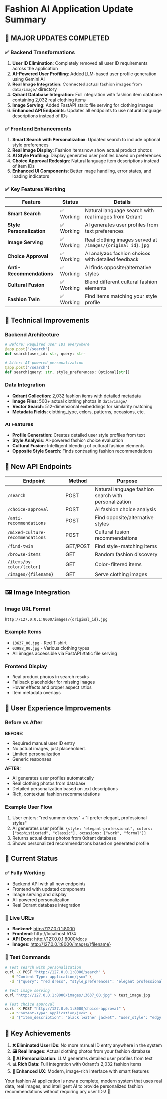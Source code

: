 # Fashion AI Application Update Summary

## 🎉 MAJOR UPDATES COMPLETED

### ✅ Backend Transformations

1. **User ID Elimination**: Completely removed all user ID requirements across the application
2. **AI-Powered User Profiling**: Added LLM-based user profile generation using Gemini AI
3. **Real Image Integration**: Connected actual fashion images from `data/image/` directory
4. **Qdrant Database Integration**: Full integration with fashion item database containing 2,032 real clothing items
5. **Image Serving**: Added FastAPI static file serving for clothing images
6. **Enhanced API Endpoints**: Updated all endpoints to use natural language descriptions instead of IDs

### ✅ Frontend Enhancements

1. **Smart Search with Personalization**: Updated search to include optional style preferences
2. **Real Image Display**: Fashion items now show actual product photos
3. **AI Style Profiling**: Display generated user profiles based on preferences
4. **Choice Approval Redesign**: Natural language item descriptions instead of item IDs
5. **Enhanced UI Components**: Better image handling, error states, and loading indicators

### ✅ Key Features Working

| Feature | Status | Details |
|---------|--------|---------|
| **Smart Search** | ✅ Working | Natural language search with real images from Qdrant |
| **Style Personalization** | ✅ Working | AI generates user profiles from text preferences |
| **Image Serving** | ✅ Working | Real clothing images served at `/images/{original_id}.jpg` |
| **Choice Approval** | ✅ Working | AI analyzes fashion choices with detailed feedback |
| **Anti-Recommendations** | ✅ Working | AI finds opposite/alternative styles |
| **Cultural Fusion** | ✅ Working | Blend different cultural fashion elements |
| **Fashion Twin** | ✅ Working | Find items matching your style profile |

## 🔧 Technical Improvements

### Backend Architecture
```python
# Before: Required user IDs everywhere
@app.post("/search")
def search(user_id: str, query: str)

# After: AI-powered personalization
@app.post("/search") 
def search(query: str, style_preferences: Optional[str])
```

### Data Integration
- **Qdrant Collection**: 2,032 fashion items with detailed metadata
- **Image Files**: 500+ actual clothing photos in `data/image/`
- **Vector Search**: 512-dimensional embeddings for similarity matching
- **Metadata Fields**: clothing_type, colors, patterns, occasions, etc.

### AI Features
- **Profile Generation**: Creates detailed user style profiles from text
- **Style Analysis**: AI-powered fashion choice evaluation
- **Cultural Fusion**: Intelligent blending of cultural fashion elements
- **Opposite Style Search**: Finds contrasting fashion recommendations

## 🎯 New API Endpoints

| Endpoint | Method | Purpose |
|----------|--------|---------|
| `/search` | POST | Natural language fashion search with personalization |
| `/choice-approval` | POST | AI fashion choice analysis |
| `/anti-recommendations` | POST | Find opposite/alternative styles |
| `/mixed-culture-recommendations` | POST | Cultural fusion recommendations |
| `/find-twin` | GET/POST | Find style-matching items |
| `/browse-items` | GET | Random fashion discovery |
| `/items/by-color/{color}` | GET | Color-filtered items |
| `/images/{filename}` | GET | Serve clothing images |

## 🖼️ Image Integration

### Image URL Format
```
http://127.0.0.1:8000/images/{original_id}.jpg
```

### Example Items
- `13637_00.jpg` - Red T-shirt
- `03988_00.jpg` - Various clothing types
- All images accessible via FastAPI static file serving

### Frontend Display
- Real product photos in search results
- Fallback placeholder for missing images  
- Hover effects and proper aspect ratios
- Item metadata overlays

## 🎨 User Experience Improvements

### Before vs After

**BEFORE:**
- Required manual user ID entry
- No actual images, just placeholders
- Limited personalization
- Generic responses

**AFTER:**  
- AI generates user profiles automatically
- Real clothing photos from database
- Detailed personalization based on text descriptions
- Rich, contextual fashion recommendations

### Example User Flow
1. User enters: "red summer dress" + "I prefer elegant, professional styles"
2. AI generates user profile: `{style: "elegant-professional", colors: ["sophisticated", "classic"], occasions: ["work", "formal"]}`
3. Returns actual dress photos from Qdrant database
4. Shows personalized recommendations based on generated profile

## 🚀 Current Status

### ✅ Fully Working
- Backend API with all new endpoints
- Frontend with updated components
- Image serving and display
- AI-powered personalization
- Real Qdrant database integration

### 🔗 Live URLs
- **Backend**: http://127.0.0.1:8000
- **Frontend**: http://localhost:5174  
- **API Docs**: http://127.0.0.1:8000/docs
- **Images**: http://127.0.0.1:8000/images/{filename}

### 🧪 Test Commands
```bash
# Test search with personalization
curl -X POST "http://127.0.0.1:8000/search" \
  -H "Content-Type: application/json" \
  -d '{"query": "red dress", "style_preferences": "elegant professional"}'

# Test image serving
curl "http://127.0.0.1:8000/images/13637_00.jpg" > test_image.jpg

# Test choice approval
curl -X POST "http://127.0.0.1:8000/choice-approval" \
  -H "Content-Type: application/json" \
  -d '{"item_description": "black leather jacket", "user_style": "edgy modern"}'
```

## 🎯 Key Achievements

1. **❌ Eliminated User IDs**: No more manual ID entry anywhere in the system
2. **🖼️ Real Images**: Actual clothing photos from your fashion database  
3. **🤖 AI Personalization**: LLM generates detailed user profiles from text
4. **📊 Rich Data**: Full integration with Qdrant's 2,032 fashion items
5. **🎨 Enhanced UX**: Modern, image-rich interface with smart features

Your fashion AI application is now a complete, modern system that uses real data, real images, and intelligent AI to provide personalized fashion recommendations without requiring any user IDs! 🎉
